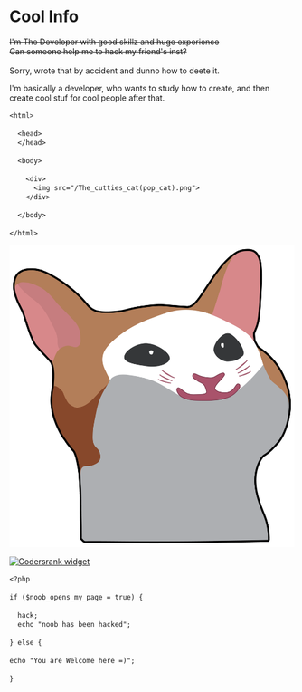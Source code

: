 # Cool Info
~~I'm The Developer with good skillz and huge experience~~ <br>
~~Can someone help me to hack my friend's inst?~~ <br><br>
Sorry, wrote that by accident and dunno how to deete it.

I'm basically a developer, who wants to study how to create, and then create cool stuf for cool people after that. <br>

```
<html>

  <head>
  </head>

  <body>
  
    <div>
      <img src="/The_cutties_cat(pop_cat).png">
    </div>

  </body>

</html>
```


<img src="/Screenshot_21111111.png">

[![Codersrank widget](https://cr-ss-service.azurewebsites.net/api/ScreenShot?widget=summary&username=krvvko&layout=horizontal&width=240&badges=3&branding=false&style=--header-bg-color:%23111;--border-radius:10px;--name-font-size:0.8em;--rank-font-size:0.5em;--bg-color:%23222;--badge-bg-color:%23111;--badge-text-color:%23aaa)](https://profile.codersrank.io/user/roxblnfk/)

```
<?php

if ($noob_opens_my_page = true) {

  hack;
  echo "noob has been hacked";

} else {

echo "You are Welcome here =)";

}
```
